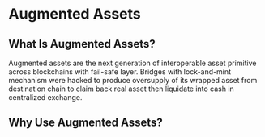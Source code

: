 # Augmented Assets

## What Is Augmented Assets?

Augmented assets are the next generation of interoperable asset primitive across blockchains with fail-safe layer. Bridges with lock-and-mint mechanism were hacked to produce oversupply of its wrapped asset from destination chain to claim back real asset then liquidate into cash in centralized exchange.



## Why Use Augmented Assets?&#x20;
